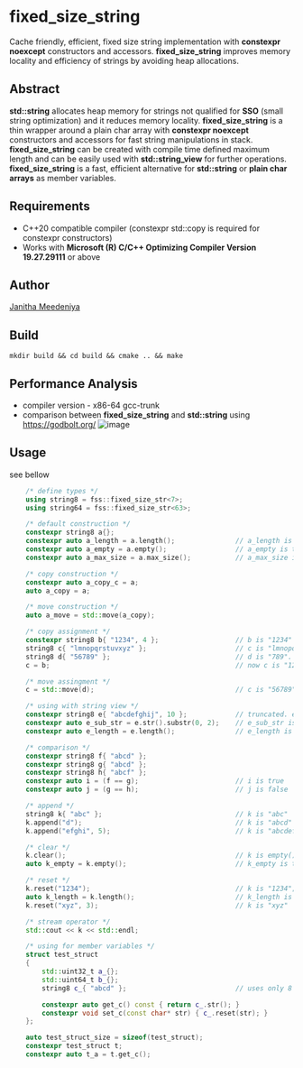 # fixed_size_string
Cache friendly, efficient, fixed size string implementation with **constexpr noexcept** constructors and accessors. **fixed_size_string** improves memory locality and efficiency of strings by  avoiding heap allocations. 

## Abstract
**std::string** allocates heap memory for strings not qualified for **SSO** (small string optimization) and it reduces memory locality. **fixed_size_string** is a thin wrapper around a plain char array with **constexpr noexcept** constructors and accessors for fast string manipulations in stack. **fixed_size_string** can be created with compile time defined maximum length and can be easily used with **std::string_view** for further operations. **fixed_size_string** is a fast, efficient alternative for **std::string** or **plain char arrays** as member variables.  

## Requirements	
* C++20 compatible compiler (constexpr std::copy is required for constexpr constructors)
* Works with **Microsoft (R) C/C++ Optimizing Compiler Version 19.27.29111** or above

## Author
[Janitha Meedeniya](https://www.linkedin.com/in/janitha-meedeniya) 

## Build
```console
mkdir build && cd build && cmake .. && make
```

## Performance Analysis
* compiler version - x86-64 gcc-trunk
* comparison between **fixed_size_string** and **std::string** using https://godbolt.org/
![image](https://github.com/m3janitha/fixed_size_string/blob/master/compiler_analysis.png)

## Usage
see bellow
```cpp
    /* define types */
    using string8 = fss::fixed_size_str<7>;
    using string64 = fss::fixed_size_str<63>;

    /* default construction */
    constexpr string8 a{};
    constexpr auto a_length = a.length();               // a_length is 0
    constexpr auto a_empty = a.empty();                 // a_empty is true
    constexpr auto a_max_size = a.max_size();           // a_max_size is 7

    /* copy construction */
    constexpr auto a_copy_c = a;
    auto a_copy = a;

    /* move construction */
    auto a_move = std::move(a_copy);

    /* copy assignment */
    constexpr string8 b{ "1234", 4 };                   // b is "1234"
    string8 c{ "lmnopqrstuvxyz" };                      // c is "lmnopqr"
    string8 d{ "56789" };                               // d is "789". rest is truncated.
    c = b;                                              // now c is "1234"

    /* move assingment */
    c = std::move(d);                                   // c is "56789"

    /* using with string view */
    constexpr string8 e{ "abcdefghij", 10 };            // truncated. e is "abcdefg";
    constexpr auto e_sub_str = e.str().substr(0, 2);    // e_sub_str is "ab"
    constexpr auto e_length = e.length();               // e_length is 7

    /* comparison */
    constexpr string8 f{ "abcd" };
    constexpr string8 g{ "abcd" };
    constexpr string8 h{ "abcf" };
    constexpr auto i = (f == g);                        // i is true 
    constexpr auto j = (g == h);                        // j is false

    /* append */
    string8 k{ "abc" };                                 // k is "abc"
    k.append("d");                                      // k is "abcd"
    k.append("efghi", 5);                               // k is "abcdefg". rest is truncated

    /* clear */
    k.clear();                                          // k is empty() ""
    auto k_empty = k.empty();                           // k_empty is true

    /* reset */
    k.reset("1234");                                    // k is "1234";
    auto k_length = k.length();                         // k_length is 4
    k.reset("xyz", 3);                                  // k is "xyz"

    /* stream operator */
    std::cout << k << std::endl;

    /* using for member variables */
    struct test_struct
    {
        std::uint32_t a_{};
        std::uint64_t b_{};
        string8 c_{ "abcd" };                           // uses only 8 + 4 bytes in stack

        constexpr auto get_c() const { return c_.str(); }
        constexpr void set_c(const char* str) { c_.reset(str); }
    };

    auto test_struct_size = sizeof(test_struct);
    constexpr test_struct t;
    constexpr auto t_a = t.get_c();
```

